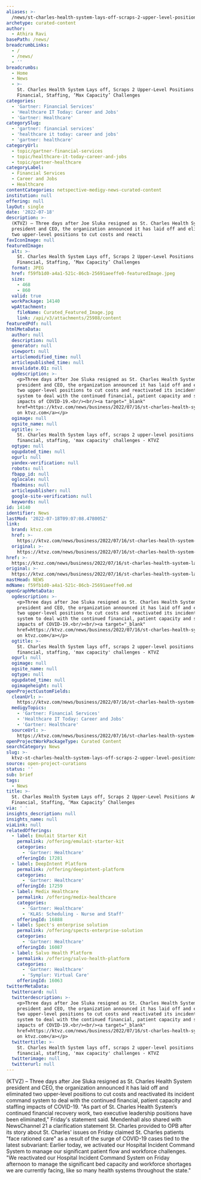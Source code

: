 ```yaml
---
aliases: >-
  /news/st-charles-health-system-lays-off-scraps-2-upper-level-positions-amid-financial-staffing-max-capacity-challenges
archetype: curated-content
author:
  - Athira Ravi
basePath: /news/
breadcrumbLinks:
  - /
  - /news/
  - ''
breadcrumbs:
  - Home
  - News
  - >-
    St. Charles Health System Lays off, Scraps 2 Upper-Level Positions Amid
    Financial, Staffing, ‘Max Capacity’ Challenges
categories:
  - 'Gartner: Financial Services'
  - 'Healthcare IT Today: Career and Jobs'
  - 'Gartner: Healthcare'
categorySlug:
  - 'gartner: financial services'
  - 'healthcare it today: career and jobs'
  - 'gartner: healthcare'
categoryUrl:
  - topic/gartner-financial-services
  - topic/healthcare-it-today-career-and-jobs
  - topic/gartner-healthcare
categoryLabel:
  - Financial Services
  - Career and Jobs
  - Healthcare
contentCategories: netspective-medigy-news-curated-content
institution: null
offering: null
layOut: single
date: '2022-07-18'
description: >-
  (KTVZ) – Three days after Joe Sluka resigned as St. Charles Health System
  president and CEO, the organization announced it has laid off and eliminated
  two upper-level positions to cut costs and reacti
favIconImage: null
featuredImage:
  alt: >-
    St. Charles Health System Lays off, Scraps 2 Upper-Level Positions Amid
    Financial, Staffing, ‘Max Capacity’ Challenges
  format: JPEG
  href: f59fb1d0-a4a1-521c-86cb-25691aeeffe0-featuredImage.jpeg
  size:
    - 468
    - 860
  valid: true
  workPackage: 14140
  wpAttachment:
    fileName: Curated_Featured_Image.jpg
    link: /api/v3/attachments/25988/content
featuredPdf: null
htmlMetaData:
  author: null
  description: null
  generator: null
  viewport: null
  articlemodified_time: null
  articlepublished_time: null
  msvalidate.01: null
  ogdescription: >-
    <p>Three days after Joe Sluka resigned as St. Charles Health System
    president and CEO, the organization announced it has laid off and eliminated
    two upper-level positions to cut costs and reactivated its incident command
    system to deal with the continued financial, patient capacity and staffing
    impacts of COVID-19.<br/><br/><a target="_blank"
    href=https://ktvz.com/news/business/2022/07/16/st-charles-health-system-lays-off-scraps-2-upper-level-positions-amid-financial-staffing-max-capacity-challenges/>Read
    on ktvz.com</a></p>
  ogimage: null
  ogsite_name: null
  ogtitle: >-
    St. Charles Health System lays off, scraps 2 upper-level positions amid
    financial, staffing, 'max capacity' challenges - KTVZ
  ogtype: null
  ogupdated_time: null
  ogurl: null
  yandex-verification: null
  robots: null
  fbapp_id: null
  oglocale: null
  fbadmins: null
  articlepublisher: null
  google-site-verification: null
  keywords: null
id: 14140
identifier: News
lastMod: '2022-07-18T09:07:08.478005Z'
link:
  brand: ktvz.com
  href: >-
    https://ktvz.com/news/business/2022/07/16/st-charles-health-system-lays-off-scraps-2-upper-level-positions-amid-financial-staffing-max-capacity-challenges/
  original: >-
    https://ktvz.com/news/business/2022/07/16/st-charles-health-system-lays-off-scraps-2-upper-level-positions-amid-financial-staffing-max-capacity-challenges/
href: >-
  https://ktvz.com/news/business/2022/07/16/st-charles-health-system-lays-off-scraps-2-upper-level-positions-amid-financial-staffing-max-capacity-challenges/
original: >-
  https://ktvz.com/news/business/2022/07/16/st-charles-health-system-lays-off-scraps-2-upper-level-positions-amid-financial-staffing-max-capacity-challenges/
mastHead: NEWS
mdName: f59fb1d0-a4a1-521c-86cb-25691aeeffe0.md
openGraphMetaData:
  ogdescription: >-
    <p>Three days after Joe Sluka resigned as St. Charles Health System
    president and CEO, the organization announced it has laid off and eliminated
    two upper-level positions to cut costs and reactivated its incident command
    system to deal with the continued financial, patient capacity and staffing
    impacts of COVID-19.<br/><br/><a target="_blank"
    href=https://ktvz.com/news/business/2022/07/16/st-charles-health-system-lays-off-scraps-2-upper-level-positions-amid-financial-staffing-max-capacity-challenges/>Read
    on ktvz.com</a></p>
  ogtitle: >-
    St. Charles Health System lays off, scraps 2 upper-level positions amid
    financial, staffing, 'max capacity' challenges - KTVZ
  ogurl: null
  ogimage: null
  ogsite_name: null
  ogtype: null
  ogupdated_time: null
  ogimageheight: null
openProjectCustomFields:
  cleanUrl: >-
    https://ktvz.com/news/business/2022/07/16/st-charles-health-system-lays-off-scraps-2-upper-level-positions-amid-financial-staffing-max-capacity-challenges/
  medigyTopics:
    - 'Gartner: Financial Services'
    - 'Healthcare IT Today: Career and Jobs'
    - 'Gartner: Healthcare'
  sourceUrl: >-
    https://ktvz.com/news/business/2022/07/16/st-charles-health-system-lays-off-scraps-2-upper-level-positions-amid-financial-staffing-max-capacity-challenges/
openProjectWorkPackageType: Curated Content
searchCategory: News
slug: >-
  ktvz-st-charles-health-system-lays-off-scraps-2-upper-level-positions-amid-financial-staffing-max-capacity-challenges
source: open-project-curations
status: ''
sub: brief
tags:
  - News
title: >-
  St. Charles Health System Lays off, Scraps 2 Upper-Level Positions Amid
  Financial, Staffing, ‘Max Capacity’ Challenges
via: ' '
insights_description: null
insights_name: null
viaLink: null
relatedOfferings:
  - label: Emulait Starter Kit
    permalink: /offering/emulait-starter-kit
    categories:
      - 'Gartner: Healthcare'
    offeringId: 17281
  - label: DeepIntent Platform
    permalink: /offering/deepintent-platform
    categories:
      - 'Gartner: Healthcare'
    offeringId: 17259
  - label: Medix Healthcare
    permalink: /offering/medix-healthcare
    categories:
      - 'Gartner: Healthcare'
      - 'KLAS: Scheduling - Nurse and Staff'
    offeringId: 16888
  - label: Spect's enterprise solution
    permalink: /offering/spects-enterprise-solution
    categories:
      - 'Gartner: Healthcare'
    offeringId: 16087
  - label: Salvo Health Platform
    permalink: /offering/salvo-health-platform
    categories:
      - 'Gartner: Healthcare'
      - 'Symplur: Virtual Care'
    offeringId: 16063
twitterMetaData:
  twittercard: null
  twitterdescription: >-
    <p>Three days after Joe Sluka resigned as St. Charles Health System
    president and CEO, the organization announced it has laid off and eliminated
    two upper-level positions to cut costs and reactivated its incident command
    system to deal with the continued financial, patient capacity and staffing
    impacts of COVID-19.<br/><br/><a target="_blank"
    href=https://ktvz.com/news/business/2022/07/16/st-charles-health-system-lays-off-scraps-2-upper-level-positions-amid-financial-staffing-max-capacity-challenges/>Read
    on ktvz.com</a></p>
  twittertitle: >-
    St. Charles Health System lays off, scraps 2 upper-level positions amid
    financial, staffing, 'max capacity' challenges - KTVZ
  twitterimage: null
  twitterurl: null
---
```

<p>(KTVZ) – Three days after Joe Sluka resigned as St. Charles Health System president and CEO, the organization announced it has laid off and eliminated two upper-level positions to cut costs and reactivated its incident command system to deal with the continued financial, patient capacity and staffing impacts of COVID-19.
"As part of St. Charles Health System’s continued financial recovery work, two executive leadership positions have been eliminated," Friday's statement said.
Mendenhall also shared with NewsChannel 21 a clarification statement St. Charles provided to OPB after its story about St. Charles' issues on Friday claimed St. Charles patients "face rationed care" as a result of the surge of COVID-19 cases tied to the latest subvariant:
Earlier today, we activated our Hospital Incident Command System to manage our significant patient flow and workforce challenges.
"We reactivated our Hospital Incident Command System on Friday afternoon to manage the significant bed capacity and workforce shortages we are currently facing, like so many health systems throughout the state."</p>